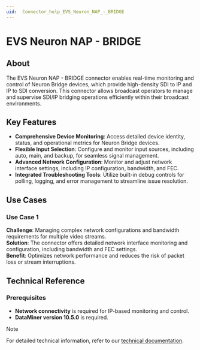 ```yaml
---
uid:  Connector_help_EVS_Neuron_NAP_-_BRIDGE
---
```


# EVS Neuron NAP - BRIDGE

## About

The EVS Neuron NAP - BRIDGE connector enables real-time monitoring and control of Neuron Bridge devices, which provide high-density SDI to IP and IP to SDI conversion. This connector allows broadcast operators to manage and supervise SDI/IP bridging operations efficiently within their broadcast environments.

## Key Features

- **Comprehensive Device Monitoring**: Access detailed device identity, status, and operational metrics for Neuron Bridge devices.
- **Flexible Input Selection**: Configure and monitor input sources, including auto, main, and backup, for seamless signal management.
- **Advanced Network Configuration**: Monitor and adjust network interface settings, including IP configuration, bandwidth, and FEC.
- **Integrated Troubleshooting Tools**: Utilize built-in debug controls for polling, logging, and error management to streamline issue resolution.

## Use Cases

### Use Case 1

**Challenge**: Managing complex network configurations and bandwidth requirements for multiple video streams.  
**Solution**: The connector offers detailed network interface monitoring and configuration, including bandwidth and FEC settings.  
**Benefit**: Optimizes network performance and reduces the risk of packet loss or stream interruptions.


## Technical Reference

### Prerequisites

- **Network connectivity** is required for IP-based monitoring and control.
- **DataMiner version 10.5.0** is required.

> [!NOTE]
> For detailed technical information, refer to our [technical documentation](xref:Connector_help_EVS_Neuron_NAP_-_BRIDGE_Technical).